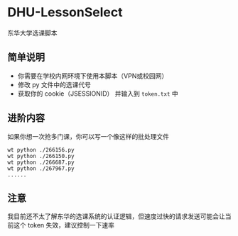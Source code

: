 # DHU-LessonSelect
东华大学选课脚本

## 简单说明
 - 你需要在学校内网环境下使用本脚本（VPN或校园网）
 - 修改 py 文件中的选课代号
 - 获取你的 cookie（JSESSIONID） 并输入到 `token.txt` 中

## 进阶内容
如果你想一次抢多门课，你可以写一个像这样的批处理文件
```
wt python ./266156.py
wt python ./266150.py
wt python ./266687.py
wt python ./267967.py
......
```

## 注意
我目前还不太了解东华的选课系统的认证逻辑，但速度过快的请求发送可能会让当前这个 token 失效，建议控制一下速率
